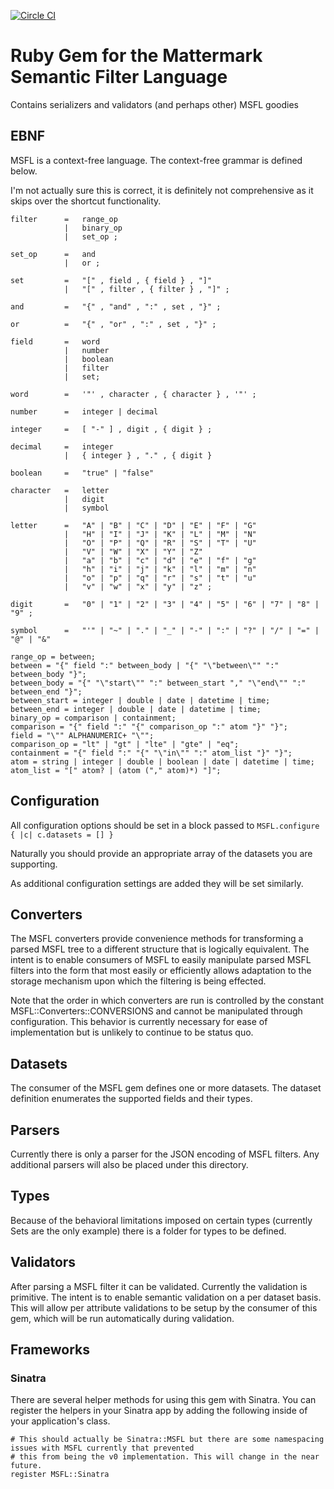[![Circle CI](https://circleci.com/gh/Referly/msfl.svg?style=svg)](https://circleci.com/gh/Referly/msfl)

# Ruby Gem for the Mattermark Semantic Filter Language

Contains serializers and validators (and perhaps other) MSFL goodies

## EBNF

MSFL is a context-free language. The context-free grammar is defined below.

I'm not actually sure this is correct, it is definitely not comprehensive as it skips over the shortcut functionality.


    filter      =   range_op
                |   binary_op
                |   set_op ;

    set_op      =   and
                |   or ;

    set         =   "[" , field , { field } , "]"
                |   "[" , filter , { filter } , "]" ;

    and         =   "{" , "and" , ":" , set , "}" ;

    or          =   "{" , "or" , ":" , set , "}" ;

    field       =   word
                |   number
                |   boolean
                |   filter
                |   set;

    word        =   '"' , character , { character } , '"' ;

    number      =   integer | decimal

    integer     =   [ "-" ] , digit , { digit } ;

    decimal     =   integer
                |   { integer } , "." , { digit }

    boolean     =   "true" | "false"

    character   =   letter
                |   digit
                |   symbol

    letter      =   "A" | "B" | "C" | "D" | "E" | "F" | "G"
                |   "H" | "I" | "J" | "K" | "L" | "M" | "N"
                |   "O" | "P" | "Q" | "R" | "S" | "T" | "U"
                |   "V" | "W" | "X" | "Y" | "Z"
                |   "a" | "b" | "c" | "d" | "e" | "f" | "g"
                |   "h" | "i" | "j" | "k" | "l" | "m" | "n"
                |   "o" | "p" | "q" | "r" | "s" | "t" | "u"
                |   "v" | "w" | "x" | "y" | "z" ;

    digit       =   "0" | "1" | "2" | "3" | "4" | "5" | "6" | "7" | "8" | "9" ;

    symbol      =   "'" | "~" | "." | "_" | "-" | ":" | "?" | "/" | "=" | "@" | "&"
```
range_op = between;
between = "{" field ":" between_body | "{" "\"between\"" ":" between_body "}";
between_body = "{" "\"start\"" ":" between_start "," "\"end\"" ":" between_end "}";
between_start = integer | double | date | datetime | time;
between_end = integer | double | date | datetime | time;
binary_op = comparison | containment;
comparison = "{" field ":" "{" comparison_op ":" atom "}" "}";
field = "\"" ALPHANUMERIC+ "\"";
comparison_op = "lt" | "gt" | "lte" | "gte" | "eq";
containment = "{" field ":" "{" "\"in\"" ":" atom_list "}" "}";
atom = string | integer | double | boolean | date | datetime | time;
atom_list = "[" atom? | (atom ("," atom)*) "]";
```

## Configuration

All configuration options should be set in a block passed to `MSFL.configure { |c| c.datasets = [] }`

Naturally you should provide an appropriate array of the datasets you are supporting.

As additional configuration settings are added they will be set similarly.

## Converters

The MSFL converters provide convenience methods for transforming a parsed MSFL tree to a different structure that is
logically equivalent. The intent is to enable consumers of MSFL to easily manipulate parsed MSFL filters into the form
that most easily or efficiently allows adaptation to the storage mechanism upon which the filtering is being effected.

Note that the order in which converters are run is controlled by the constant MSFL::Converters::CONVERSIONS and cannot
be manipulated through configuration. This behavior is currently necessary for ease of implementation but is unlikely
to continue to be status quo.

## Datasets

The consumer of the MSFL gem defines one or more datasets. The dataset definition enumerates the supported fields and
their types.

## Parsers

Currently there is only a parser for the JSON encoding of MSFL filters. Any additional parsers will also be placed
under this directory.

## Types

Because of the behavioral limitations imposed on certain types (currently Sets are the only example) there is a folder
for types to be defined.

## Validators

After parsing a MSFL filter it can be validated. Currently the validation is primitive. The intent is to enable
semantic validation on a per dataset basis. This will allow per attribute validations to be setup by the consumer
of this gem, which will be run automatically during validation.

## Frameworks

### Sinatra

There are several helper methods for using this gem with Sinatra. You can register the helpers in your Sinatra app
by adding the following inside of your application's class.

```
# This should actually be Sinatra::MSFL but there are some namespacing issues with MSFL currently that prevented
# this from being the v0 implementation. This will change in the near future.
register MSFL::Sinatra
```